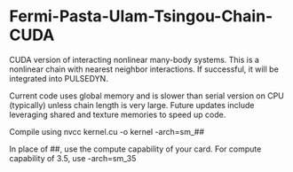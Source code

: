 # Fermi-Pasta-Ulam-Tsingou-Chain-CUDA
CUDA version of interacting nonlinear many-body systems. This is a nonlinear chain with nearest neighbor interactions. If successful, it will be integrated into PULSEDYN.

Current code uses global memory and is slower than serial version on CPU (typically) unless chain length is very large. Future updates include leveraging shared and texture memories to speed up code. 

Compile using 
nvcc kernel.cu -o kernel -arch=sm_##

In place of ##, use the compute capability of your card. For compute capability of 3.5, use -arch=sm_35
